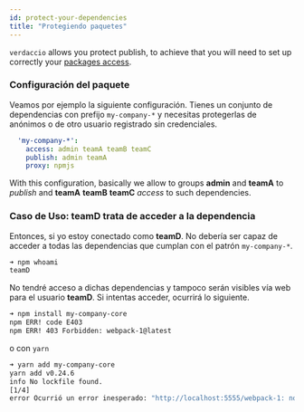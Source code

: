 ```yaml
---
id: protect-your-dependencies
title: "Protegiendo paquetes"
---
```

`verdaccio` allows you protect publish, to achieve that you will need to set up correctly your [packages access](packages).

### Configuración del paquete

Veamos por ejemplo la siguiente configuración. Tienes un conjunto de dependencias con prefijo `my-company-*` y necesitas protegerlas de anónimos o de otro usuario registrado sin credenciales.

```yaml
  'my-company-*':
    access: admin teamA teamB teamC
    publish: admin teamA
    proxy: npmjs
```

With this configuration, basically we allow to groups **admin** and **teamA** to *publish* and **teamA** **teamB** **teamC** *access* to such dependencies.

### Caso de Uso: teamD trata de acceder a la dependencia

Entonces, si yo estoy conectado como **teamD**. No debería ser capaz de acceder a todas las dependencias que cumplan con el patrón `my-company-*`.

```bash
➜ npm whoami
teamD
```

No tendré acceso a dichas dependencias y tampoco serán visibles vía web para el usuario **teamD**. Si intentas acceder, ocurrirá lo siguiente.

```bash
➜ npm install my-company-core
npm ERR! code E403
npm ERR! 403 Forbidden: webpack-1@latest
```

o con `yarn`

```bash
➜ yarn add my-company-core
yarn add v0.24.6
info No lockfile found.
[1/4] 
error Ocurrió un error inesperado: "http://localhost:5555/webpack-1: no se les permite acceder al paquete my-company-core a usuarios no registrados".
```